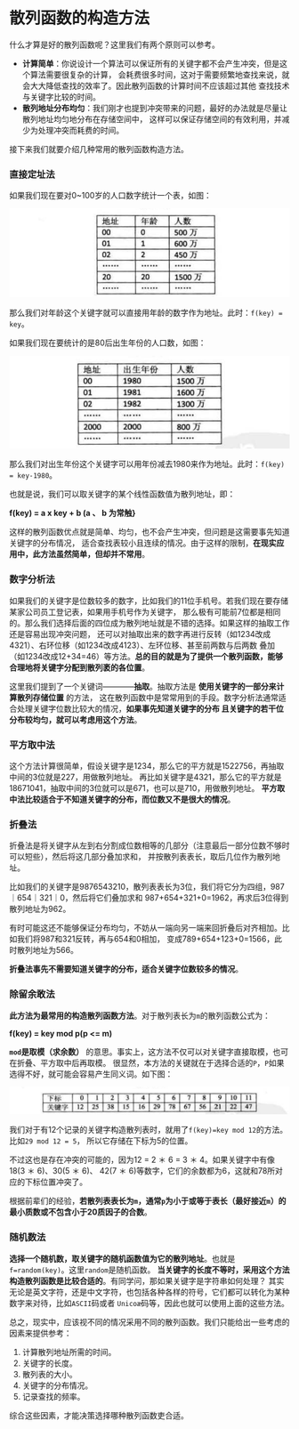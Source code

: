 散列函数的构造方法
================================================================
什么才算是好的散列函数呢？这里我们有两个原则可以参考。

+ **计算简单**：你说设计一个算法可以保证所有的关键字都不会产生冲突，但是这个算法需要很复杂的计算，
会耗费很多时间，这对于需要频繁地查找来说，就会大大降低查找的效率了。因此散列函数的计算时间不应该超过其他
查找技术与关键字比较的时间。
+ **散列地址分布均匀**：我们刚才也提到冲突带来的问题，最好的办法就是尽量让散列地址均匀地分布在存储空间中，
这样可以保证存储空间的有效利用，并减少为处理冲突而耗费的时间。

接下来我们就要介绍几种常用的散列函数构造方法。

### 直接定址法
如果我们现在要对0~100岁的人口数字统计一个表，如图：

![8-10-1](../img/8-10-1.png)

那么我们对年龄这个关键字就可以直接用年龄的数字作为地址。此时：`f(key) = key`。

如果我们现在要统计的是80后出生年份的人口数，如图：

![8-10-2](../img/8-10-2.png)

那么我们对出生年份这个关键字可以用年份减去1980来作为地址。此时：`f(key) = key-1980`。

也就是说，我们可以取关键字的某个线性函数值为散列地址，即：

**f(key) = a x key + b (a 、 b 为常触}**

这样的散列函数优点就是简单、均匀，也不会产生冲突，但问题是这需要事先知道关键字的分布情况，
适合查找表较小且连续的情况。由于这样的限制，**在现实应用中，此方法虽然简单，但却并不常用**。

### 数字分析法
如果我们的关键字是位数较多的数字，比如我们的11位手机号。若我们现在要存储某家公司员工登记表，如果用手机号作为关键字，
那么极有可能前7位都是相同的。那么我们选择后面的四位成为散列地址就是不错的选择。如果这样的抽取工作还是容易出现冲突问题，
还可以对抽取出来的数字再进行反转（如1234改成4321）、右环位移（如1234改成4123）、左环位移、甚至前两数与后两数
叠加（如1234改成12+34=46）等方法。**总的目的就是为了提供一个散列函数，能够合理地将关键字分配到散列袤的各位置**。

这里我们提到了一个关键词————**抽取**。抽取方法是 **使用关键字的一部分来计算散列存储位置** 的方法，
这在散列函数中是常常用到的手段。数字分析法通常适合处理关键字位数比较大的情况，**如果事先知道关键字的分布
且关键字的若干位分布较均匀，就可以考虑用这个方法**。

### 平方取中法
这个方法计算很简单，假设关键字是1234，那么它的平方就是1522756，再抽取中间的3位就是227，用做散列地址。
再比如关键字是4321，那么它的平方就是18671041，抽取中间的3位就可以是671，也可以是710，用做散列地址。
**平方取中法比较适合于不知道关键字的分布，而位数又不是很大的情况**。

### 折叠法
折叠法是将关键字从左到右分割成位数相等的几部分（注意最后一部分位数不够时可以短些），然后将这几部分叠加求和，
并按散列表表长，取后几位作为散列地址。

比如我们的关键字是9876543210，散列表表长为3位，我们将它分为四组，987｜654｜321｜0，然后将它们叠加求和
987+654+321+0=1962，再求后3位得到散列地址为962。

有时可能这还不能够保证分布均匀，不妨从一端向另一端来回折叠后对齐相加。比如我们将987和321反转，再与654和0相加，
变成789+654+123+0=1566，此时散列地址为566。

**折叠法事先不需要知道关键字的分布，适合关键字位数较多的情况**。

### 除留余敢法
**此方法为最常用的构造散列函数方法**。对于散列表长为`m`的散列函数公式为：

**f(key) = key mod p(p <= m)**

**`mod`是取模（求余数）** 的意思。事实上，这方法不仅可以对关键字直接取模，也可在折叠、平方取中后再取模。
很显然，本方法的关键就在于选择合适的`P`，`P`如果选得不好，就可能会容易产生同义词。如下图：

![8-10-4](../img/8-10-4.png)

我们对于有12个记录的关键字构造散列表时，就用了`f(key)=key mod 12`的方法。比如`29 mod 12 = 5`，
所以它存储在下标为5的位置。

不过这也是存在冲突的可能的，因为12 = 2 ＊ 6 = 3 ＊ 4。如果关键字中有像18(3 ＊ 6)、30(5 ＊ 6)、
42(7 ＊ 6)等数字，它们的余数都为6，这就和78所对应的下标位置冲突了。

根据前辈们的经验，**若散列表表长为`m`，通常`p`为小于或等于表长（最好接近`m`）的最小质数或不包含小于20质因子的合数**。

### 随机数法
**选择一个随机数，取关键字的随机函数值为它的散列地址**。也就是`f=random(key)`。这里`random`是随机函数。
**当关键字的长度不等时，采用这个方法构造散列函数是比较合适的**。有同学问，那如果关键字是字符串如何处理？
其实无论是英文字符，还是中文字符，也包括各种各样的符号，它们都可以转化为某种数字来对待，比如`ASCII`码或者
`Unicoæ`码等，因此也就可以使用上面的这些方法。

总之，现实中，应该视不同的情况采用不同的散列函数。我们只能给出一些考虑的因素来提供参考：
1. 计算散列地址所需的时间。
2. 关键字的长度。
3. 散列表的大小。
4. 关键字的分布情况。
5. 记录查找的频率。

综合这些因素，才能决策选择哪种散列函数吏合适。
